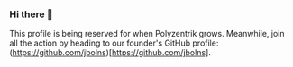 ### Hi there 👋

This profile is being reserved for when Polyzentrik grows. Meanwhile, join all the action by heading to our founder's GitHub profile: (https://github.com/jbolns)[https://github.com/jbolns].

